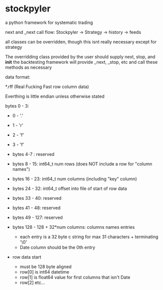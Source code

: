 # stockpyler
a python framework for systematic trading

next and _next call flow:
Stockpyler -> Strategy -> history -> feeds

all classes can be overridden, though this isnt really necessary except for strategy

The overridding class provided by the user should supply next, stop, and __init__
the backtesting framework will provide _next, _stop, etc and call these methods as necessary

data format:

*.rff (Real Fucking Fast row column data)

Everthing is little endian unless otherwise stated

bytes 0 - 3: 
  * 0 - '.'
  * 1 - 'r'
  * 2 - 'f'
  * 3 - 'f'
  
* bytes 4-7 : reserved
* bytes 8 - 15: int64_t num rows (does NOT include a row for "column names")
* bytes 16 - 23: int64_t num columns (including "key" column)
* bytes 24 - 32: int64_t offset into file of start of row data
* bytes 33 - 40: reserved
* bytes 41 - 48: reserved
* bytes 49 - 127: reserved
* bytes 128 - 128 + 32*num columns: columns names entries
  * each entry is a 32 byte c string for max 31 characters + terminating '\0'
  * Date column should be the 0th entry
* row data start
  * must be 128 byte aligned
  * row[0] is int64 datetime
  * row[1] is float64 value for first columns that isn't Date
  * row[2] etc...